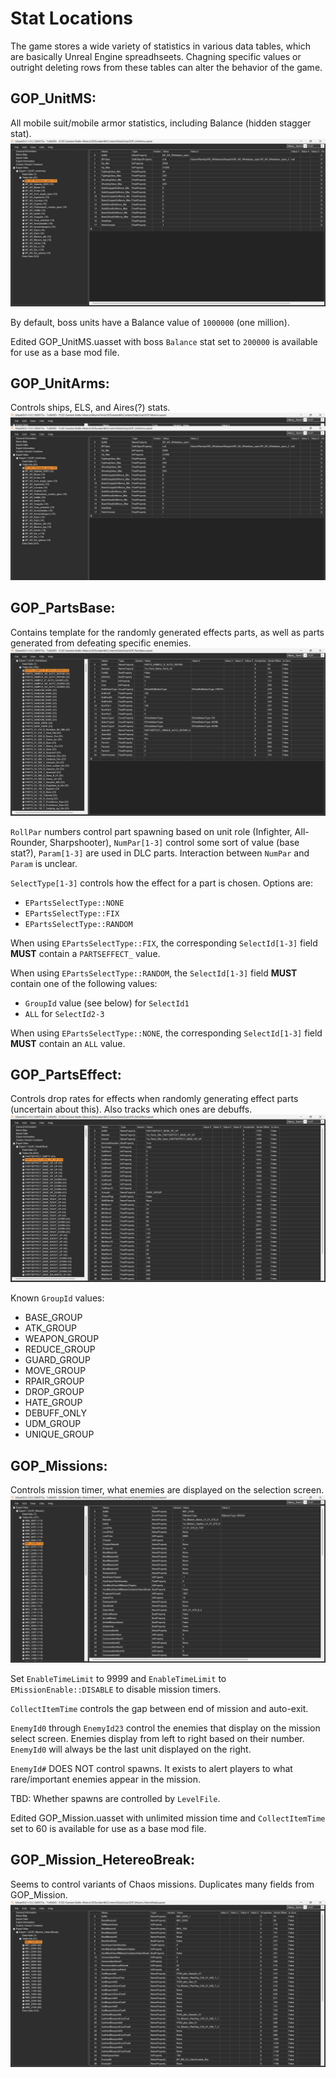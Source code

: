 # Stat Locations

The game stores a wide variety of statistics in various data tables, which are basically Unreal Engine spreadhseets. Chagning specific values or outright deleting rows from these tables can alter the behavior of the game.

## GOP_UnitMS:
All mobile suit/mobile armor statistics, including Balance (hidden stagger stat).
![GOP_UnitMS data table example - 00 Quanta with 162 rows of data points.](./Images/GOP_UnitMS.jpg)

By default, boss units have a Balance value of `1000000` (one million).

Edited GOP_UnitMS.uasset with boss `Balance` stat set to `200000` is available for use as a base mod file.

## GOP_UnitArms:
Controls ships, ELS, and Aires(?) stats.
![GOP_UnitArms data table example - White Base, with all defense values set to 0.](./Images/GOP_UnitArms.jpg)

## GOP_PartsBase:
Contains template for the randomly generated effects parts, as well as parts generated from defeating specific enemies.
![GOP_PartsBase data table example - Infighter Auto-repair part.](./Images/GOP_PartsBase.jpg)

`RollPar` numbers control part spawning based on unit role (Infighter, All-Rounder, Sharpshooter), `NumPar[1-3]` control some sort of value (base stat?), `Param[1-3]` are used in DLC parts. Interaction between `NumPar` and `Param` is unclear.

`SelectType[1-3]` controls how the effect for a part is chosen. Options are:
- `EPartsSelectType::NONE`
- `EPartsSelectType::FIX`
- `EPartsSelectType::RANDOM`

When using `EPartsSelectType::FIX`, the corresponding `SelectId[1-3]` field **MUST** contain a `PARTSEFFECT_` value.

When using `EPartsSelectType::RANDOM`, the `SelectId[1-3]` field **MUST** contain one of the following values:
- `GroupId` value (see below) for `SelectId1`
- `ALL` for `SelectId2-3`

When using `EPartsSelectType::NONE`, the corresponding `SelectId[1-3]` field **MUST** contain an `ALL` value.

## GOP_PartsEffect:
Controls drop rates for effects when randomly generating effect parts (uncertain about this). Also tracks which ones are debuffs.
![GOP_PartsEffect data table example - Base HP Up.](./Images/GOP_PartsEffect.jpg)

Known `GroupId` values: 
- BASE_GROUP
- ATK_GROUP
- WEAPON_GROUP
- REDUCE_GROUP
- GUARD_GROUP
- MOVE_GROUP
- RPAIR_GROUP
- DROP_GROUP
- HATE_GROUP
- DEBUFF_ONLY
- UDM_GROUP
- UNIQUE_GROUP

## GOP_Missions:
Controls mission timer, what enemies are displayed on the selection screen.
![GOP_Mission data table example, with LimitTime set to 9999.](./Images/GOP_Mission_modded.jpg)

Set `EnableTimeLimit` to 9999 and `EnableTimeLimit` to `EMissionEnable::DISABLE` to disable mission timers.

`CollectItemTime` controls the gap between end of mission and auto-exit.

`EnemyId0` through `EnemyId23` control the enemies that display on the mission select screen. Enemies display from left to right based on their number. `EnemyId0` will always be the last unit displayed on the right.

`EnemyId#` DOES NOT control spawns. It exists to alert players to what rare/important enemies appear in the mission.

TBD: Whether spawns are controlled by `LevelFile`.

Edited GOP_Mission.uasset with unlimited mission time and `CollectItemTime` set to 60 is available for use as a base mod file.

## GOP_Mission_HetereoBreak:
Seems to control variants of Chaos missions. Duplicates many fields from GOP_Mission.
![GOP_Mission_HeteroBreak data table example, showing many duplicate fields from GOP_Mission.](./Images/GOP_Mission_HeteroBreak.jpg)